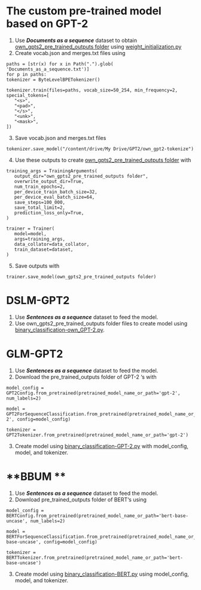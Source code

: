 
# **The custom pre-trained model based on GPT-2**

1. Use ***Documents as a sequence*** dataset to obtain  [own_gpts2_pre_trained_outputs folder](../tree/main/own_gpt2-pre_trained_outputs) using [weight_initialization.py](./main/weight_initialization.py)
2. Create vocab.json and merges.txt files using

```
paths = [str(x) for x in Path(".").glob( 'Documents_as_a_sequence.txt')]
for p in paths:
tokenizer = ByteLevelBPETokenizer()
 
tokenizer.train(files=paths, vocab_size=50_254, min_frequency=2, special_tokens=[
   "<s>",
   "<pad>",
   "</s>",
   "<unk>",
   "<mask>",
])
```
3. Save vocab.json and merges.txt files

```
tokenizer.save_model("/content/drive/My Drive/GPT2/own_gpt2-tokenize")
```
4. Use these outputs to create [own_gpts2_pre_trained_outputs folder](./own_gpt2-pre_trained_outputs) with

```
training_args = TrainingArguments(
   output_dir="own_gpts2_pre_trained_outputs folder",
   overwrite_output_dir=True,
   num_train_epochs=2,
   per_device_train_batch_size=32,
   per_device_eval_batch_size=64,
   save_steps=100_000,
   save_total_limit=2,
   prediction_loss_only=True,
)
 
trainer = Trainer(
   model=model,
   args=training_args,
   data_collator=data_collator,
   train_dataset=dataset,
)
```
5. Save outputs with 
```
trainer.save_model(own_gpts2_pre_trained_outputs folder)

```
# **DSLM-GPT2**

1. Use ***Sentences as a sequence*** dataset to feed the model.
2. Use own_gpts2_pre_trained_outputs folder files to create model using [binary_classification-own_GPT-2.py](./binary_classification_own_GPT-2.py).


# **GLM-GPT2**

1. Use ***Sentences as a sequence*** dataset to feed the model.
2. Download the pre_trained_outputs folder of GPT-2 ‘s with
```
model_config = GPT2Config.from_pretrained(pretrained_model_name_or_path='gpt-2', num_labels=2)

model = GPT2ForSequenceClassification.from_pretrained(pretrained_model_name_or_path='gpt-2', config=model_config)

tokenizer = GPT2Tokenizer.from_pretrained(pretrained_model_name_or_path='gpt-2')
```
3. Create model using [binary_classification-GPT-2.py](./binary_classification-GPT-2.py) with model_config, model, and tokenizer.

# **BBUM **

1. Use ***Sentences as a sequence*** dataset to feed the model.
2. Download pre_trained_outputs folder of BERT‘s using
```
model_config = BERTConfig.from_pretrained(pretrained_model_name_or_path='bert-base-uncase', num_labels=2)

model = BERTForSequenceClassification.from_pretrained(pretrained_model_name_or_path='bert-base-uncase', config=model_config)

tokenizer = BERTTokenizer.from_pretrained(pretrained_model_name_or_path='bert-base-uncase')
```
3. Create model using [binary_classification-BERT.py](./binary_classification-BERT.py) using model_config, model, and tokenizer.




